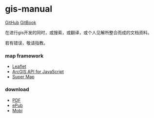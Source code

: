 #   gis-manual
[GitHub](https://github.com/mocheer/gis-manual) 
[GitBook](https://www.gitbook.com/book/mch/gis-manual/details)

在进行gis开发的同时，或搜索，或翻译，或个人见解所整合而成的文档资料。

若有错误，敬请指教。

### map framework
-   [Leaflet](https://github.com/Leaflet/Leaflet)
-   [ArcGIS API for JavaScript](https://www.gitbook.com/download/epub/book/mch/gis-manual)
-   [Super Map](https://github.com/SuperMap/iClient-for-JavaScript)

### download
-   [PDF](https://www.gitbook.com/download/pdf/book/mch/gis-manual)
-   [ePub](https://www.gitbook.com/download/epub/book/mch/gis-manual)
-   [Mobi](https://www.gitbook.com/download/mobi/book/mch/gis-manual)
